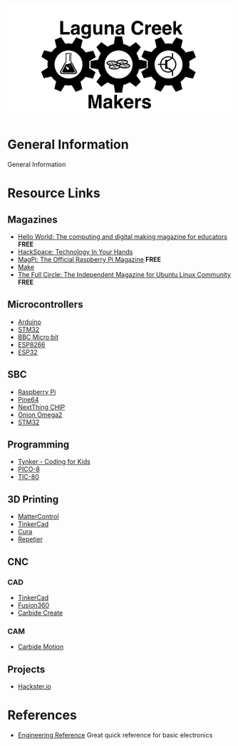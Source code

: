![Laguna Creek Makers](misc/images/Laguna_Creek_Makers.png)

# General Information
General Information


# Resource Links

## Magazines

- [Hello World: The computing and digital making magazine for educators](https://helloworld.raspberrypi.org/)  **FREE**
- [HackSpace: Technology In Your Hands](https://hackspace.raspberrypi.org/)
- [MagPi: The Official Raspberry Pi Magazine](https://www.raspberrypi.org/magpi/) **FREE**
- [Make](https://makezine.com/)
- [The Full Circle: The Independent Magazine for Ubuntu Linux Community](https://fullcirclemagazine.org) **FREE**

## Microcontrollers

- [Arduino](https://www.arduino.cc/)
- [STM32](http://www.st.com/en/microcontrollers/stm32-32-bit-arm-cortex-mcus.html)
- [BBC Micro:bit](http://microbit.org/)
- [ESP8266](https://www.espressif.com/en/products/hardware/esp8266ex/overview)
- [ESP32](https://www.espressif.com/en/products/hardware/esp32/overview)


## SBC

- [Raspberry Pi](https://www.raspberrypi.org/)
- [Pine64](https://www.pine64.org/)
- [NextThing CHIP](https://getchip.com/)
- [Onion Omega2](https://onion.io/omega2/)
- [STM32](http://www.st.com/en/microcontrollers/stm32-32-bit-arm-cortex-mcus.html)

## Programming
- [Tynker - Coding for Kids](https://www.tynker.com/)
- [PICO-8](https://www.lexaloffle.com/pico-8.php)
- [TIC-80](https://tic.computer/)

## 3D Printing

- [MatterControl](http://www.mattercontrol.com/)
- [TinkerCad](https://www.tinkercad.com/)
- [Cura](https://ultimaker.com/en/products/ultimaker-cura-software)
- [Repetier](https://www.repetier.com/)


## CNC

### CAD
- [TinkerCad](https://www.tinkercad.com/)
- [Fusion360](https://www.autodesk.com/products/fusion-360/students-teachers-educators)
- [Carbide Create](http://carbide3d.com/downloads/)

### CAM

- [Carbide Motion](http://carbide3d.com/downloads/)


## Projects
- [Hackster.io](https://www.hackster.io/)



# References

- [Engineering Reference](http://www.chip1stop.com/web/SGP/en/tutorialsTop.do#001) Great quick reference for basic electronics
